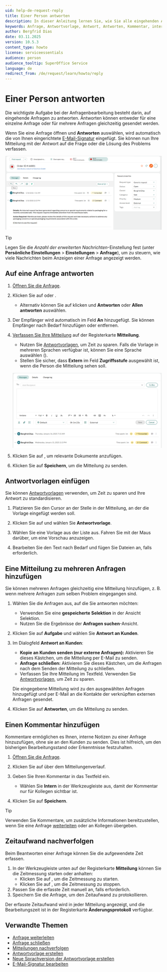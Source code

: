 ```yaml
---
uid: help-de-request-reply
title: Einer Person antworten
description: In dieser Anleitung lernen Sie, wie Sie alle eingehenden Anfragen in SuperOffice beantworten können.
keywords: Anfrage, Antwortvorlage, Antwort, Antworten, Kommentar, intern, extern
author: Bergfrid Dias
date: 03.11.2025
version: 10.5.3
content_type: howto
license: serviceessentials
audience: person
audience_tooltip: SuperOffice Service
language: de
redirect_from: /de/request/learn/howto/reply
---
```


# Einer Person antworten

Die wichtigste Aufgabe bei der Anfragenbearbeitung besteht darin, auf eingehende Anfragen zu antworten. Antworten können entweder für eine einzelne Anfrage oder für mehrere Anfragen gleichzeitig gesendet werden.

Wenn Sie eine Anfrage öffnen und **Antworten** auswählen, wird automatisch die von Ihnen eingerichtete [E-Mail-Signatur][7] eingefügt. Sie können nun Ihre Mitteilung mit der Antwort auf die Frage oder die Lösung des Problems verfassen.

![Anfrage beantworten -screenshot][img4]

> [!TIP]
> Legen Sie die *Anzahl der erweiterten Nachrichten*-Einstellung fest (unter <i class="ph ph-user-circle" aria-hidden="true"></i> **Persönliche Einstellungen** > **Einstellungen** > **Anfrage**), um zu steuern, wie viele Nachrichten beim Anzeigen einer Anfrage angezeigt werden.

## Auf eine Anfrage antworten

1. [Öffnen Sie die Anfrage][1].

1. Klicken Sie auf <i class="ph ph-arrow-arc-left" aria-label="Antworten"></i> oder <i class="ph ph-arrows-counter-clockwise" aria-label="Allen antworten"></i>.
    * Alternativ können Sie auf <i class="ph ph-dots-three-outline-vertical" aria-label="Aufgabenmenü"></i> klicken und **Antworten** oder **Allen antworten** auswählen.

1. Der Empfänger wird automatisch im Feld **An** hinzugefügt. Sie können Empfänger nach Bedarf hinzufügen oder entfernen.

1. [Verfassen Sie Ihre Mitteilung][2] auf der Registerkarte **Mitteilung**.
    * Nutzen Sie [Antwortvorlagen][8], um Zeit zu sparen. Falls die Vorlage in mehreren Sprachen verfügbar ist, können Sie eine Sprache auswählen (<i class="ph ph-globe-hemisphere-west" aria-label="Sprachen"></i>).
    * Stellen Sie sicher, dass **Extern** im Feld **Zugriffsstufe** ausgewählt ist, wenn die Person die Mitteilung sehen soll.

    ![Anfrage beantworten -screenshot][img3]

1. Klicken Sie auf <i class="ph ph-paperclip" aria-label="Anhänge"></i>, um relevante Dokumente anzufügen.

1. Klicken Sie auf **Speichern**, um die Mitteilung zu senden.

## <a id="reply-templ"></a>Antwortvorlagen einfügen

Sie können [Antwortvorlagen][8] verwenden, um Zeit zu sparen und Ihre Antwort zu standardisieren.

1. Platzieren Sie den Cursor an der Stelle in der Mitteilung, an der die Vorlage eingefügt werden soll.

1. Klicken Sie auf <i class="ph ph-file-text" aria-label="Einfügen"></i> und wählen Sie **Antwortvorlage**.

1. Wählen Sie eine Vorlage aus der Liste aus. Fahren Sie mit der Maus darüber, um eine Vorschau anzuzeigen.

1. Bearbeiten Sie den Text nach Bedarf und fügen Sie Dateien an, falls erforderlich.

## Eine Mitteilung zu mehreren Anfragen hinzufügen

Sie können mehreren Anfragen gleichzeitig eine Mitteilung hinzufügen, z. B. wenn mehrere Anfragen zum selben Problem eingegangen sind.

1. Wählen Sie die Anfragen aus, auf die Sie antworten möchten:
   * Verwenden Sie eine **gespeicherte Selektion** in der Ansicht Selektion.
   * Nutzen Sie die Ergebnisse der **Anfragen suchen**-Ansicht.

1. Klicken Sie auf <i class="ph ph-list-dashes" aria-label="Aufgabenschaltfläche"></i> **Aufgabe** und wählen Sie **Antwort an Kunden**.

1. Im Dialogfeld **Antwort an Kunden**:
    * **Kopie an Kunden senden (nur externe Anfragen):** Aktivieren Sie dieses Kästchen, um die Mitteilung per E-Mail zu senden.
    * **Anfrage schließen:** Aktivieren Sie dieses Kästchen, um die Anfragen nach dem Senden der Mitteilung zu schließen.
    * Verfassen Sie Ihre Mitteilung im Textfeld. Verwenden Sie [Antwortvorlagen][8], um Zeit zu sparen.

    Die eingegebene Mitteilung wird zu den ausgewählten Anfragen hinzugefügt und per E-Mail an die Kontakte der verknüpften externen Anfragen gesendet.

1. Klicken Sie auf **Antworten**, um die Mitteilung zu senden.

## Einen Kommentar hinzufügen

Kommentare ermöglichen es Ihnen, interne Notizen zu einer Anfrage hinzuzufügen, ohne sie an den Kunden zu senden. Dies ist hilfreich, um den bisherigen Bearbeitungsstand oder Erkenntnisse festzuhalten.

1. [Öffnen Sie die Anfrage][1].

1. Klicken Sie auf <i class="ph ph-note-pencil" aria-label="Kommentar"></i> über dem Mitteilungenverlauf.

1. Geben Sie Ihren Kommentar in das Textfeld ein.
   * Wählen Sie **Intern** in der Werkzeugleiste aus, damit der Kommentar nur für Kollegen sichtbar ist.

1. Klicken Sie auf **Speichern**.

> [!TIP]
> Verwenden Sie Kommentare, um zusätzliche Informationen bereitzustellen, wenn Sie eine Anfrage [weiterleiten][10] oder an Kollegen übergeben.

## <a id="time-spent"></a>Zeitaufwand nachverfolgen

Beim Beantworten einer Anfrage können Sie die aufgewendete Zeit erfassen.

1. In der Werkzeugleiste unten auf der Registerkarte **Mitteilung** können Sie die Zeitmessung starten oder anhalten:
   * Klicken Sie auf <i class="ph ph-play-circle" aria-label="Starten"></i>, um die Zeitmessung zu starten.
   * Klicken Sie auf <i class="ph ph-pause-circle" aria-label="Anhalten"></i>, um die Zeitmessung zu stoppen.
1. Passen Sie die erfasste Zeit manuell an, falls erforderlich.
1. Speichern Sie die Anfrage, um den Zeitaufwand zu protokollieren.

Der erfasste Zeitaufwand wird in jeder Mitteilung angezeigt, und die Bearbeitungszeit ist in der Registerkarte **Änderungsprotokoll** verfügbar.

## Verwandte Themen

* [Anfrage weiterleiten][10]
* [Anfrage schließen][3]
* [Mitteilungen nachverfolgen][4]
* [Antwortvorlage erstellen][8]
* [Neue Sprachversion der Antwortvorlage erstellen][5]
* [E-Mail-Signatur bearbeiten][7]

<!-- Referenced links -->
[1]: index.md#open
[2]: create.md#fields
[3]: close.md
[4]: flag-message.md
[5]: ../../knowledge-base/learn/reply-templates/new-language.md
[7]: ../../learn/getting-started/edit-email-signature.md
[8]: ../../knowledge-base/learn/reply-templates/index.md
[10]: forward.md

<!-- Referenced images -->
[img3]: ../../../media/loc/en/request/message-to-external.png
[img4]: ../../../media/loc/en/request/reply-to-a-customer.png
